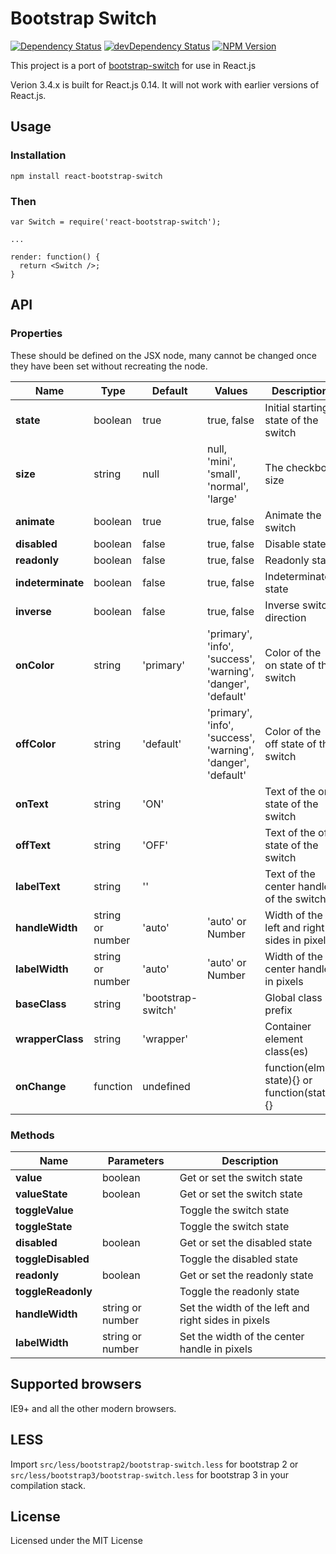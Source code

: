 # Bootstrap Switch
[![Dependency Status](https://david-dm.org/julusian/react-bootstrap-switch.svg?style=flat)](https://david-dm.org/julusian/react-bootstrap-switch)
[![devDependency Status](https://david-dm.org/julusian/react-bootstrap-switch/dev-status.svg?style=flat)](https://david-dm.org/julusian/react-bootstrap-switch#info=devDependencies)
[![NPM Version](http://img.shields.io/npm/v/react-bootstrap-switch.svg?style=flat)](https://www.npmjs.org/)

This project is a port of [bootstrap-switch](https://github.com/nostalgiaz/bootstrap-switch) for use in React.js

Verion 3.4.x is built for React.js 0.14. It will not work with earlier versions of React.js.

## Usage

### Installation
```
npm install react-bootstrap-switch
```

### Then
```
var Switch = require('react-bootstrap-switch');

...

render: function() {
  return <Switch />;
}
```

## API
### Properties
These should be defined on the JSX node, many cannot be changed once they have been set without recreating the node.

| Name              | Type    | Default   | Values | Description |
| ----------------- | ------- | --------- | ------ | ----------- |
| **state**         | boolean | true      | true, false | Initial starting state of the switch |
| **size**          | string  | null      | null, 'mini', 'small', 'normal', 'large' | The checkbox size |
| **animate**       | boolean | true      | true, false | Animate the switch |
| **disabled**      | boolean | false     | true, false | Disable state |
| **readonly**      | boolean | false     | true, false | Readonly state |
| **indeterminate** | boolean | false     | true, false | Indeterminate state |
| **inverse**       | boolean | false     | true, false | Inverse switch direction|
| **onColor**       | string  | 'primary' | 'primary', 'info', 'success', 'warning', 'danger', 'default' | Color of the on state of the switch |
| **offColor**      | string  | 'default' | 'primary', 'info', 'success', 'warning', 'danger', 'default' | Color of the off state of the switch |
| **onText**        | string  | 'ON'      | | Text of the on state of the switch |
| **offText**       | string  | 'OFF'     | | Text of the off state of the switch |
| **labelText**     | string  | ''        | | Text of the center handle of the switch |
| **handleWidth**   | string or number | 'auto' | 'auto' or Number | Width of the left and right sides in pixels |
| **labelWidth**    | string or number | 'auto' | 'auto' or Number |  Width of the center handle in pixels |
| **baseClass**     | string  | 'bootstrap-switch' | | Global class prefix  |
| **wrapperClass**  | string  | 'wrapper' | | Container element class(es) |
| **onChange**      | function | undefined| | function(elm, state){} or function(state){} |

### Methods
| Name         | Parameters    | Description |
| ------------ | ------- | ----------- |
| **value** | boolean  | Get or set the switch state |
| **valueState** | boolean  | Get or set the switch state |
| **toggleValue**   |  | Toggle the switch state |
| **toggleState**   |  | Toggle the switch state |
| **disabled** | boolean | Get or set the disabled state |
| **toggleDisabled** |  | Toggle the disabled state |
| **readonly** | boolean | Get or set the readonly state |
| **toggleReadonly** |  | Toggle the readonly state |
| **handleWidth** | string or number | Set the width of the left and right sides in pixels |
| **labelWidth** | string or number | Set the width of the center handle in pixels |


## Supported browsers

IE9+ and all the other modern browsers.


## LESS 

Import `src/less/bootstrap2/bootstrap-switch.less` for bootstrap 2 or `src/less/bootstrap3/bootstrap-switch.less` for bootstrap 3 in your compilation stack.


## License

Licensed under the MIT License

